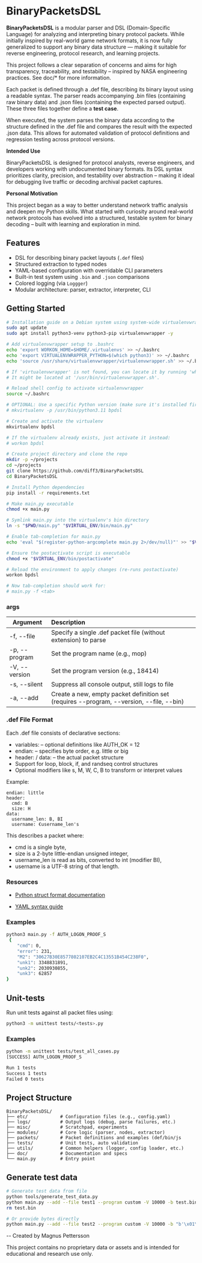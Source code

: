 # BinaryPacketsDSL

**BinaryPacketsDSL** is a modular parser and DSL (Domain-Specific Language) for analyzing and interpreting binary protocol packets. While initially inspired by real-world game network formats, it is now fully generalized to support any binary data structure — making it suitable for reverse engineering, protocol research, and learning projects.

This project follows a clear separation of concerns and aims for high transparency, traceability, and testability – inspired by NASA engineering practices. See doc/* for more information.

Each packet is defined through a .def file, describing its binary layout using a readable syntax. The parser reads accompanying .bin files (containing raw binary data) and .json files (containing the expected parsed output). These three files together define a **test case**.

When executed, the system parses the binary data according to the structure defined in the .def file and compares the result with the expected .json data. This allows for automated validation of protocol definitions and regression testing across protocol versions.


**Intended Use**

BinaryPacketsDSL is designed for protocol analysts, reverse engineers, and developers working with undocumented binary formats. Its DSL syntax prioritizes clarity, precision, and testability over abstraction – making it ideal for debugging live traffic or decoding archival packet captures. 

**Personal Motivation**

This project began as a way to better understand network traffic analysis and deepen my Python skills. What started with curiosity around real-world network protocols has evolved into a structured, testable system for binary decoding – built with learning and exploration in mind.


## Features

- DSL for describing binary packet layouts (`.def` files)
- Structured extraction to typed nodes
- YAML-based configuration with overridable CLI parameters
- Built-in test system using `.bin` and `.json` comparisons
- Colored logging (via `Loggger`)
- Modular architecture: parser, extractor, interpreter, CLI



## Getting Started

```bash
# Installation guide on a Debian system using system-wide virtualenvwrapper
sudo apt update
sudo apt install python3-venv python3-pip virtualenvwrapper -y

# Add virtualenvwrapper setup to .bashrc
echo 'export WORKON_HOME=$HOME/.virtualenvs' >> ~/.bashrc
echo 'export VIRTUALENVWRAPPER_PYTHON=$(which python3)' >> ~/.bashrc
echo 'source /usr/share/virtualenvwrapper/virtualenvwrapper.sh' >> ~/.bashrc

# If 'virtualenvwrapper' is not found, you can locate it by running 'which virtualenvwrapper.sh'.
# It might be located at '/usr/bin/virtualenvwrapper.sh'.

# Reload shell config to activate virtualenvwrapper
source ~/.bashrc

# OPTIONAL: Use a specific Python version (make sure it's installed first)
# mkvirtualenv -p /usr/bin/python3.11 bpdsl

# Create and activate the virtualenv
mkvirtualenv bpdsl

# If the virtualenv already exists, just activate it instead:
# workon bpdsl

# Create project directory and clone the repo
mkdir -p ~/projects
cd ~/projects
git clone https://github.com/diff3/BinaryPacketsDSL
cd BinaryPacketsDSL

# Install Python dependencies
pip install -r requirements.txt

# Make main.py executable
chmod +x main.py

# Symlink main.py into the virtualenv's bin directory
ln -s "$PWD/main.py" "$VIRTUAL_ENV/bin/main.py"

# Enable tab-completion for main.py
echo 'eval "$(register-python-argcomplete main.py 2>/dev/null)"' >> "$VIRTUAL_ENV/bin/postactivate"

# Ensure the postactivate script is executable
chmod +x "$VIRTUAL_ENV/bin/postactivate"

# Reload the environment to apply changes (re-runs postactivate)
workon bpdsl

# Now tab-completion should work for:
# main.py -f <tab>
```


### args

| Argument      | Description                                                  |
| ------------- | :----------------------------------------------------------- |
| -f, --file    | Specify a single .def packet file (without extension) to parse |
| -p, --program | Set the program name (e.g., mop)                             |
| -V, --version | Set the program version (e.g., 18414)                        |
| -s, --silent  | Suppress all console output, still logs to file              |
| -a, --add     | Create a new, empty packet definition set (requires --program, --version, --file, --bin) |



### **.def File Format**

Each .def file consists of declarative sections:

- variables: – optional definitions like AUTH_OK = 12
- endian: – specifies byte order, e.g. little or big
- header: / data: – the actual packet structure
- Support for loop, block, if, and randseq control structures
- Optional modifiers like s, M, W, C, B to transform or interpret values



Example:
```dsl
endian: little
header:
  cmd: B
  size: H
data:
  username_len: B, BI
  username: €username_len's
```



This describes a packet where:

- cmd is a single byte,
- size is a 2-byte little-endian unsigned integer,
- username_len is read as bits, converted to int (modifier BI),
- username is a UTF-8 string of that length.

### **Resources**

- [Python struct format documentation](https://docs.python.org/3/library/struct.html)

- [YAML syntax guide](https://yaml.org/spec/)

  

### Examples

```Bash
python3 main.py -f AUTH_LOGON_PROOF_S
 {
    "cmd": 0,
    "error": 231,
    "M2": "30627B30E8577802107EB2C4C13551B454C238F0",
    "unk1": 3348831891,
    "unk2": 2030930855,
    "unk3": 62857
}
```



## Unit-tests

Run unit tests against all packet files using:

```bash
python3 -m unittest tests/<tests>.py
```



### Examples

```bash
python -m unittest tests/test_all_cases.py
[SUCCESS] AUTH_LOGON_PROOF_S

Run 1 tests
Success 1 tests
Failed 0 tests
```




## Project Structure

```
BinaryPacketsDSL/
├── etc/            # Configuration files (e.g., config.yaml)
├── logs/           # Output logs (debug, parse failures, etc.)
├── misc/           # Scratchpad, experiments
├── modules/        # Core logic (parser, nodes, extractor)
├── packets/        # Packet definitions and examples (def/bin/js
├── tests/          # Unit tests, auto validation
├── utils/          # Common helpers (logger, config loader, etc.)
├── doc/            # Documentation and specs
└── main.py         # Entry point
```


## Generate test data

```bash
# Generate test data from file
python tools/generate_test_data.py
python main.py --add --file test1 --program custom -V 10000 -b test.bin
rm test.bin

# Or provide bytes directly
python main.py --add --file test2 --program custom -V 10000 -b "b'\x01\x02\x03\x04\x05'"
```

--
Created by Magnus Pettersson

This project contains no proprietary data or assets and is intended for educational and research use only.
